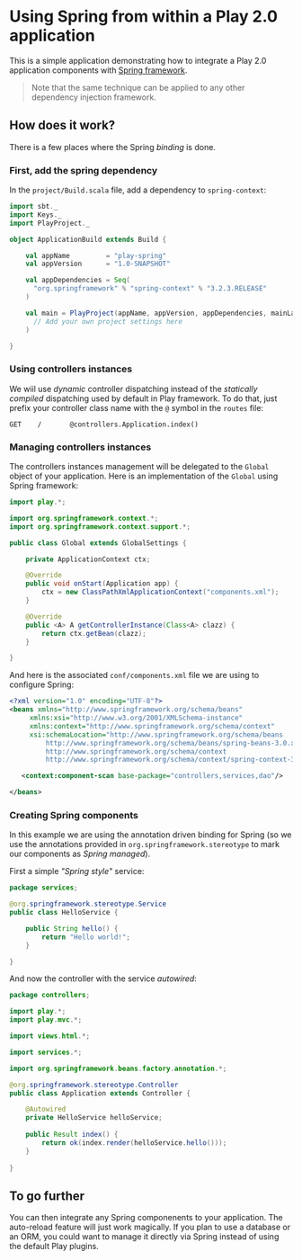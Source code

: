 Using Spring from within a Play 2.0 application
===============================================

This is a simple application demonstrating how to integrate a Play 2.0 application components with <a href="http://www.springsource.org/">Spring framework</a>.

> Note that the same technique can be applied to any other dependency injection framework.

## How does it work?

There is a few places where the Spring _binding_ is done.

### First, add the spring dependency

In the `project/Build.scala` file, add a dependency to `spring-context`:

```scala
import sbt._
import Keys._
import PlayProject._

object ApplicationBuild extends Build {

    val appName         = "play-spring"
    val appVersion      = "1.0-SNAPSHOT"

    val appDependencies = Seq(
      "org.springframework" % "spring-context" % "3.2.3.RELEASE"
    )

    val main = PlayProject(appName, appVersion, appDependencies, mainLang = JAVA).settings(
      // Add your own project settings here      
    )

}
```

### Using controllers instances

We wiil use _dynamic_ controller dispatching instead of the _statically compiled_ dispatching used by default in Play framework. To do that, just prefix your controller class name with the `@` symbol in the `routes` file:

```
GET    /       @controllers.Application.index()
```

### Managing controllers instances

The controllers instances management will be delegated to the `Global` object of your application. Here is an implementation of the `Global` using Spring framework:

```java
import play.*;

import org.springframework.context.*;
import org.springframework.context.support.*;

public class Global extends GlobalSettings {

	private ApplicationContext ctx;

	@Override
	public void onStart(Application app) {
		ctx = new ClassPathXmlApplicationContext("components.xml");
	}

	@Override
	public <A> A getControllerInstance(Class<A> clazz) {
		return ctx.getBean(clazz);
	}

}
```

And here is the associated `conf/components.xml` file we are using to configure Spring:

```xml
<?xml version="1.0" encoding="UTF-8"?>
<beans xmlns="http://www.springframework.org/schema/beans"
     xmlns:xsi="http://www.w3.org/2001/XMLSchema-instance"
     xmlns:context="http://www.springframework.org/schema/context"
     xsi:schemaLocation="http://www.springframework.org/schema/beans
         http://www.springframework.org/schema/beans/spring-beans-3.0.xsd
         http://www.springframework.org/schema/context
         http://www.springframework.org/schema/context/spring-context-3.0.xsd">

   <context:component-scan base-package="controllers,services,dao"/>

</beans>
```

### Creating Spring components

In this example we are using the annotation driven binding for Spring (so we use the annotations provided in `org.springframework.stereotype` to mark our components as _Spring managed_).

First a simple _"Spring style"_ service:

```java
package services;

@org.springframework.stereotype.Service
public class HelloService {

	public String hello() {
		return "Hello world!";
	}

}
```

And now the controller with the service _autowired_:

```java
package controllers;

import play.*;
import play.mvc.*;

import views.html.*;

import services.*;

import org.springframework.beans.factory.annotation.*;

@org.springframework.stereotype.Controller
public class Application extends Controller {

	@Autowired
	private HelloService helloService;
  
  	public Result index() {
    	return ok(index.render(helloService.hello()));
  	}
  
}
```

## To go further

You can then integrate any Spring componenents to your application. The auto-reload feature will just work magically. If you plan to use a database or an ORM, you could want to manage it directly via Spring instead of using the default Play plugins.

